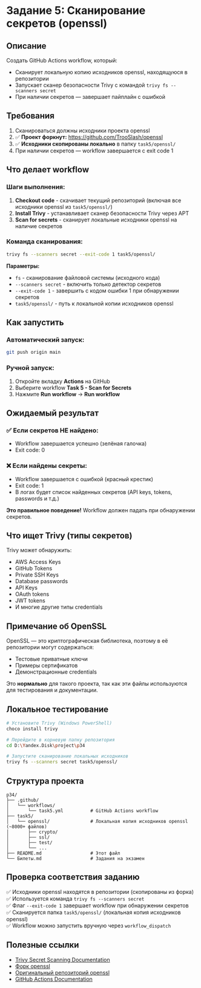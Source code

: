 # Задание 5: Сканирование секретов (openssl)

## Описание

Создать GitHub Actions workflow, который:
- Сканирует локальную копию исходников openssl, находящуюся в репозитории
- Запускает сканер безопасности Trivy с командой `trivy fs --scanners secret`
- При наличии секретов — завершает пайплайн с ошибкой

## Требования

1. Сканироваться должны исходники проекта openssl
2. ✅ **Проект форкнут:** https://github.com/TrooSlash/openssl
3. ✅ **Исходники скопированы локально** в папку `task5/openssl/`
4. При наличии секретов — workflow завершается с exit code 1

## Что делает workflow

### Шаги выполнения:

1. **Checkout code** - скачивает текущий репозиторий (включая все исходники openssl из `task5/openssl/`)
2. **Install Trivy** - устанавливает сканер безопасности Trivy через APT
3. **Scan for secrets** - сканирует локальные исходники openssl на наличие секретов

### Команда сканирования:

```bash
trivy fs --scanners secret --exit-code 1 task5/openssl/
```

**Параметры:**
- `fs` - сканирование файловой системы (исходного кода)
- `--scanners secret` - включить только детектор секретов
- `--exit-code 1` - завершить с кодом ошибки 1 при обнаружении секретов
- `task5/openssl/` - путь к локальной копии исходников openssl

## Как запустить

### Автоматический запуск:
```bash
git push origin main
```

### Ручной запуск:
1. Откройте вкладку **Actions** на GitHub
2. Выберите workflow **Task 5 - Scan for Secrets**
3. Нажмите **Run workflow** → **Run workflow**

## Ожидаемый результат

### ✅ Если секретов НЕ найдено:
- Workflow завершается успешно (зелёная галочка)
- Exit code: 0

### ❌ Если найдены секреты:
- Workflow завершается с ошибкой (красный крестик)
- Exit code: 1
- В логах будет список найденных секретов (API keys, tokens, passwords и т.д.)

**Это правильное поведение!** Workflow должен падать при обнаружении секретов.

## Что ищет Trivy (типы секретов)

Trivy может обнаружить:
- AWS Access Keys
- GitHub Tokens
- Private SSH Keys
- Database passwords
- API Keys
- OAuth tokens
- JWT tokens
- И многие другие типы credentials

## Примечание об OpenSSL

OpenSSL — это криптографическая библиотека, поэтому в её репозитории могут содержаться:
- Тестовые приватные ключи
- Примеры сертификатов
- Демонстрационные credentials

Это **нормально** для такого проекта, так как эти файлы используются для тестирования и документации.

## Локальное тестирование

```bash
# Установите Trivy (Windows PowerShell)
choco install trivy

# Перейдите в корневую папку репозитория
cd D:\Yandex.Disk\project\p34

# Запустите сканирование локальных исходников
trivy fs --scanners secret task5/openssl/
```

## Структура проекта

```
p34/
├── .github/
│   └── workflows/
│       └── task5.yml          # GitHub Actions workflow
├── task5/
│   └── openssl/               # Локальная копия исходников openssl (~8000+ файлов)
│       ├── crypto/
│       ├── ssl/
│       ├── test/
│       └── ...
├── README.md                  # Этот файл
└── Билеты.md                  # Задания на экзамен
```

## Проверка соответствия заданию

✅ Исходники openssl находятся в репозитории (скопированы из форка)  
✅ Используется команда `trivy fs --scanners secret`  
✅ Флаг `--exit-code 1` завершает workflow при обнаружении секретов  
✅ Сканируется папка `task5/openssl/` (локальная копия исходников openssl)  
✅ Workflow можно запустить вручную через `workflow_dispatch`

## Полезные ссылки

- [Trivy Secret Scanning Documentation](https://trivy.dev/v0.67/docs/scanner/secret/)
- [Форк openssl](https://github.com/TrooSlash/openssl)
- [Оригинальный репозиторий openssl](https://github.com/openssl/openssl)
- [GitHub Actions Documentation](https://docs.github.com/en/actions)
